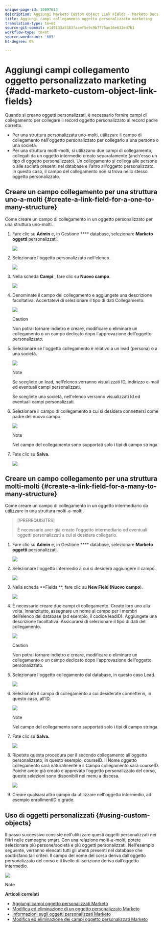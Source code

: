 ```yaml
---
unique-page-id: 10097613
description: Aggiungi Marketo Custom Object Link Fields - Marketo Docs - Documentazione prodotto
title: Aggiungi campi collegamento oggetto personalizzato marketing
translation-type: tm+mt
source-git-commit: e149133a5383faaef5e9c9b7775ae36e633ed7b1
workflow-type: tm+mt
source-wordcount: '603'
ht-degree: 0%

---
```



# Aggiungi campi collegamento oggetto personalizzato marketing {#add-marketo-custom-object-link-fields}

Quando si creano oggetti personalizzati, è necessario fornire campi di collegamento per collegare il record oggetto personalizzato al record padre corretto.

* Per una struttura personalizzata uno-molti, utilizzare il campo di collegamento nell&#39;oggetto personalizzato per collegarlo a una persona o una società.
* Per una struttura molti-molti, si utilizzano due campi di collegamento, collegati da un oggetto intermedio creato separatamente (anch&#39;esso un tipo di oggetto personalizzato). Un collegamento si collega alle persone o alle società presenti nel database e l&#39;altro all&#39;oggetto personalizzato. In questo caso, il campo del collegamento non si trova nello stesso oggetto personalizzato.

## Creare un campo collegamento per una struttura uno-a-molti {#create-a-link-field-for-a-one-to-many-structure}

Come creare un campo di collegamento in un oggetto personalizzato per una struttura uno-molti.

1. Fare clic su **Admin** e, in Gestione **** database, selezionare **Marketo oggetti** personalizzati.

   ![](assets/image2016-1-18-13-3a25-3a11.png)

1. Selezionare l&#39;oggetto personalizzato nell&#39;elenco.

   ![](assets/image2016-1-14-15-3a6-3a2.png)

1. Nella scheda **Campi** , fare clic su **Nuovo campo**.

   ![](assets/image2015-9-17-14-3a9-3a19.png)

1. Denominate il campo del collegamento e aggiungete una descrizione facoltativa. Accertatevi di selezionare il tipo di dati Collegamento.

   ![](assets/image2015-10-5-13-3a24-3a57.png)

   >[!CAUTION]
   >
   >Non potrai tornare indietro e creare, modificare o eliminare un collegamento o un campo dedicato dopo l&#39;approvazione dell&#39;oggetto personalizzato.

1. Selezionare se l&#39;oggetto collegamento è relativo a un lead (persona) o a una società.

   ![](assets/image2015-10-5-13-3a28-3a1.png)

   >[!NOTE]
   >
   >Se scegliete un lead, nell’elenco verranno visualizzati ID, indirizzo e-mail ed eventuali campi personalizzati.
   >
   >
   >Se scegliete una società, nell&#39;elenco verranno visualizzati Id ed eventuali campi personalizzati.

1. Selezionare il campo di collegamento a cui si desidera connettersi come padre del nuovo campo.

   ![](assets/image2015-10-5-13-3a30-3a6.png)

   >[!NOTE]
   >
   >Nel campo del collegamento sono supportati solo i tipi di campo stringa.

1. Fate clic su **Salva.**

   ![](assets/image2015-10-5-13-3a34-3a0.png)

## Creare un campo collegamento per una struttura molti-molti {#create-a-link-field-for-a-many-to-many-structure}

Come creare un campo di collegamento in un oggetto intermediario da utilizzare in una struttura molti-a-molti.

>[!PREREQUISITES]
>
>È necessario aver già creato l&#39;oggetto intermediario ed eventuali oggetti personalizzati a cui si desidera collegarlo.

1. Fare clic su **Admin** e, in Gestione **** database, selezionare **Marketo oggetti** personalizzati.

   ![](assets/image2016-1-18-9-3a8-3a14.png)

1. Selezionare l&#39;oggetto intermedio a cui si desidera aggiungere il campo.

   ![](assets/image2016-1-18-9-3a10-3a29.png)

1. Nella scheda **Fields **, fare clic su **New Field (Nuovo campo**).

   ![](assets/image2016-1-18-9-3a31-3a43.png)

1. È necessario creare due campi di collegamento. Create loro uno alla volta. Innanzitutto, assegnare un nome al campo per i membri dell’elenco del database (ad esempio, il codice leadID). Aggiungete una descrizione facoltativa. Assicurarsi di selezionare il tipo di dati del collegamento.

   ![](assets/image2016-1-18-9-3a38-3a59.png)

   >[!CAUTION]
   >
   >Non potrai tornare indietro e creare, modificare o eliminare un collegamento o un campo dedicato dopo l&#39;approvazione dell&#39;oggetto personalizzato.

1. Selezionare l&#39;oggetto collegamento dal database, in questo caso Lead.

   ![](assets/image2016-1-18-9-3a50-3a48.png)

1. Selezionate il campo di collegamento a cui desiderate connettervi, in questo caso, all&#39;ID.

   ![](assets/image2016-1-18-9-3a53-3a54.png)

   >[!NOTE]
   >
   >Nel campo del collegamento sono supportati solo i tipi di campo stringa.

1. Fate clic su **Salva.**

   ![](assets/image2016-1-18-9-3a55-3a18.png)

1. Ripetete questa procedura per il secondo collegamento all&#39;oggetto personalizzato, in questo esempio, courseID. Il Nome oggetto collegamento sarà naturalmente e il Campo collegamento sarà courseID. Poiché avete già creato e approvato l’oggetto personalizzato del corso, queste selezioni sono disponibili nei menu a discesa.

   ![](assets/image2016-1-18-9-3a57-3a46.png)

1. Creare qualsiasi altro campo da utilizzare nell&#39;oggetto intermedio, ad esempio enrollmentID o grade.

## Uso di oggetti personalizzati {#using-custom-objects}

Il passo successivo consiste nell&#39;utilizzare questi oggetti personalizzati nei filtri nelle campagne smart. Con una relazione molti-a-molti, potete selezionare più persone/società e più oggetti personalizzati. Nell&#39;esempio seguente, verranno elencati tutti gli utenti presenti nel database che soddisfano tali criteri. Il campo del nome del corso deriva dall’oggetto personalizzato del corso e il livello di iscrizione deriva dall’oggetto intermedio.

![](assets/image2016-1-14-15-3a57-3a59.png)

>[!NOTE]
>
>**Articoli correlati**
>
>* [Aggiungi campi oggetto personalizzati Marketo](add-marketo-custom-object-fields.md)
>* [Modifica ed eliminazione di un oggetto personalizzato Marketo](edit-and-delete-a-marketo-custom-object.md)
>* [Informazioni sugli oggetti personalizzati Marketo](understanding-marketo-custom-objects.md)
>* [Modifica ed eliminazione dei campi oggetto personalizzati Marketo](edit-and-delete-marketo-custom-object-fields.md)

>



